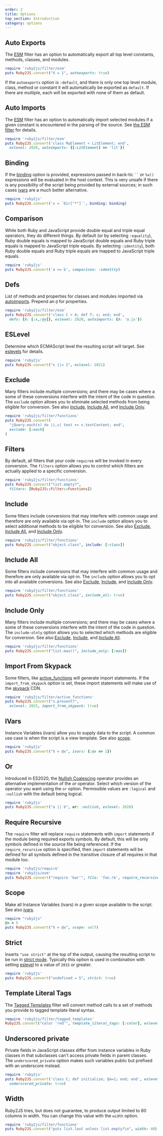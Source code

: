 ```yaml
---
order: 2
title: Options
top_section: Introduction
category: options
---
```


## Auto Exports

The [ESM](esm) filter has an option to automatically export all top
level constants, methods, classes, and modules.

```ruby
require 'ruby2js/filter/esm'
puts Ruby2JS.convert("X = 1", autoexports: true)
```

If the `autoexports` option is `:default`, and there is only one top level
module, class, method or constant it will automatically be exported as
`default`.  If there are multiple, each will be exported with none of them as
default.

## Auto Imports

The [ESM](esm) filter has an option to automatically import selected
modules if a given constant is encountered in the parsing of the source.
See [the ESM filter](filters/esm#autoimports) for details.

```ruby
require 'ruby2js/filter/esm'
puts Ruby2JS.convert('class MyElement < LitElement; end',
  eslevel: 2020, autoimports: {[:LitElement] => 'lit'})
```

## Binding

If the [binding](https://ruby-doc.org/core-3.0.0/Binding.html) option is
provided, expressions passed in back-tic <code>``</code> or `%x()` expressions
will be evaluated in the host context.  This is very unsafe if there is any
possibility of the script being provided by external sources; in such cases
[ivars](#ivars) are a much better alternative.

```ruby
require 'ruby2js'
puts Ruby2JS.convert('x = `Dir["*"]`', binding: binding)
```

## Comparison

While both Ruby and JavaScript provide double equal and triple equal
operators, they do different things.  By default (or by selecting
`:equality`), Ruby double equals is mapped to JavaScript double equals and
Ruby triple equals is mapped to JavaScript triple equals.  By selecting
`:identity`), both Ruby double equals and Ruby triple equals are mapped to
JavaScript triple equals.

```ruby
require 'ruby2js'
puts Ruby2JS.convert('a == b', comparison: :identity)
```

## Defs

List of methods and properties for classes and modules imported via
[autoimports](#auto-imports).  Prepend an `@` for properties.

```ruby
require 'ruby2js/filter/esm'
puts Ruby2JS.convert('class C < A; def f; x; end; end',
  defs: {A: [:x,:@y]}, eslevel: 2020, autoimports: {A: 'a.js'})
```


## ESLevel

Determine which ECMAScript level the resulting script will target.  See
[eslevels](eslevels) for details.

```ruby
require 'ruby2js'
puts Ruby2JS.convert("x ||= 1", eslevel: 2021)
```

## Exclude

Many filters include multiple conversions; and there may be cases where
a some of these conversions interfere with the intent of the code in
question.  The `exclude` option allows you to eliminate selected methods
from being eligible for conversion.
See also [Include](#include), [Include All](#include-all), and
[Include Only](#include-only).

```ruby
require 'ruby2js/filter/functions'
puts Ruby2JS.convert(
  "jQuery.each(x) do |i,v| text += v.textContent; end",
  exclude: [:each]
)
```

## Filters

By default, all filters that your code `require`s will be invoked in
every conversion.  The `filters` option allows you to control which
filters are actually applied to a specific conversion.  

```ruby
require 'ruby2js/filter/functions'
puts Ruby2JS.convert("list.empty?",
  filters: [Ruby2JS::Filter::Functions])
```

## Include

Some filters include conversions that may interfere with common usage and
therefore are only available via opt-in.  The `include` option allows you to
select additional methods to be eligible for conversion.  See also
[Exclude](#exclude), [Include All](#include-all), and 
[Include Only](#include-only).

```ruby
require 'ruby2js/filter/functions'
puts Ruby2JS.convert("object.class", include: [:class])
```

## Include All

Some filters include conversions that may interfere with common usage and
therefore are only available via opt-in.  The `include` option allows you to
opt into all available conversions.  See also [Exclude](#exclude),
[Include](include), and [Include Only](#include-only).

```ruby
require 'ruby2js/filter/functions'
puts Ruby2JS.convert("object.class", include_all: true)
```

## Include Only

Many filters include multiple conversions; and there may be cases where
a some of these conversions interfere with the intent of the code in
question.  The `include-olnly` option allows you to selected which methods
are eligible for conversion.
See also [Exclude](#exclude), [Include](#include), and 
[Include All](#include-all).

```ruby
require 'ruby2js/filter/functions'
puts Ruby2JS.convert("list.max()", include_only: [:max])
```

## Import From Skypack

Some filters, like [active_functions](filters/active_functions) will generate
import statements.  If the `import_from_skypack` option is set, these import
statements will make use of the [skypack](https://www.skypack.dev/) CDN.

```ruby
require 'ruby2js/filter/active_functions'
puts Ruby2JS.convert("x.present?",
  eslevel: 2015, import_from_skypack: true)
```

## IVars

Instance Variables (ivars) allow you to supply data to the script.  A common
use case is when the script is a view template.  See also [scope](#scope).


```ruby
require 'ruby2js'
puts Ruby2JS.convert("X = @x", ivars: {:@x => 1})
```

## Or

Introduced in ES2020, the 
[Nullish Coalescing](https://github.com/tc39/proposal-nullish-coalescing#nullish-coalescing-for-javascript)
operator provides an alternative implementation of the *or* operator.  Select
which version of the operator you want using the `or` option.  Permissible
values are `:logical` and `:nullish` with the default being logical.

```ruby
require 'ruby2js'
puts Ruby2JS.convert("a || b", or: :nullish, eslevel: 2020)
```

## Require Recursive

The `require` filter will replace `require` statements with `import` statements if the module being required exports symbols.  By default, this will be only symbols defined in the source file being referenced.  If the `require_recursive` option is specified, then `import` statements will be defined for all symbols defined in the transitive closure of all requires in that module too.

```ruby
require 'ruby2js/require'
require 'ruby2js/esm'
puts Ruby2JS.convert("require 'bar'", file: 'foo.rb', require_recursive: true)
```

## Scope

Make all Instance Variables (ivars) in a given scope available to the
script.  See also [ivars](#ivars).

```ruby
require "ruby2js"
@x = 5
puts Ruby2JS.convert("X = @x", scope: self)
```

## Strict

Inserts `"use strict"` at the top of the output, causing the resulting script
to be run in 
[strict mode](https://developer.mozilla.org/en-US/docs/Web/JavaScript/Reference/Strict_mode).
Typically this option is used in combination with setting [eslevel](eslevel)
to a value of `2015` or greater.

```ruby
require 'ruby2js'
puts Ruby2JS.convert("undefined = 5", strict: true)
```

## Template Literal Tags

The [Tagged Templates](filters/tagged-templates) filter will convert method
calls to a set of methods you provide to tagged template literal syntax.

```ruby
require 'ruby2js/filter/tagged_templates'
Ruby2JS.convert("color 'red'", template_literal_tags: [:color], eslevel: 2015)
```

## Underscored private

Private fields in JavaScript classes differ from instance variables in Ruby
classes in that subclasses can't access private fields in parent classes.  
The `underscored_private` option makes such variables public but prefixed with
an underscore instead.

```ruby
require 'ruby2js'
puts Ruby2JS.convert('class C; def initialize; @a=1; end; end', eslevel: 2020,
  underscored_private: true)
```

## Width

Ruby2JS tries, but does not guarantee, to produce output limited to 80 columns
in width.  You can change this value with the `width` option.

```ruby
require 'ruby2js/filter/functions'
puts Ruby2JS.convert("puts list.last unless list.empty?\n", width: 40)
```
